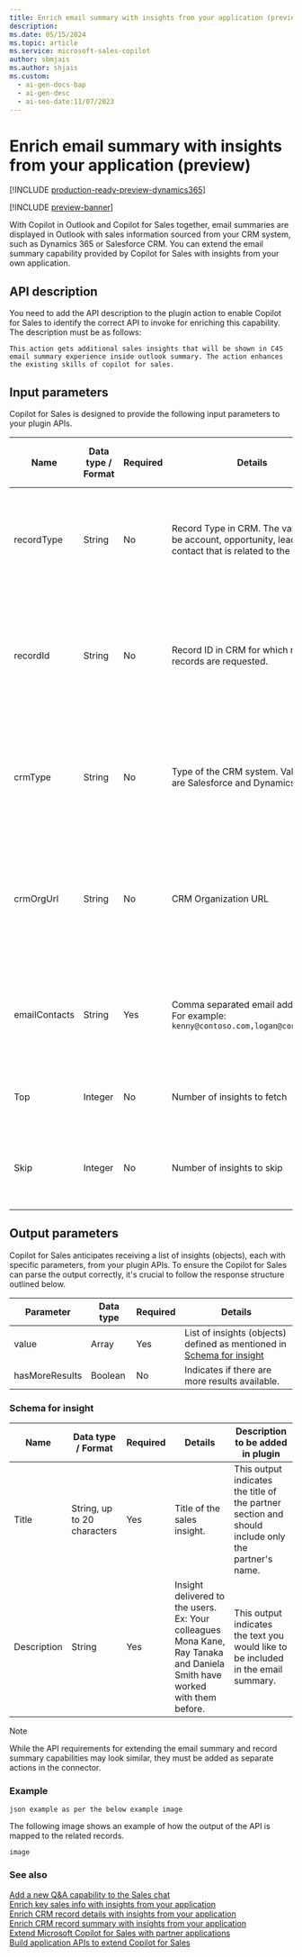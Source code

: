 ```yaml
---
title: Enrich email summary with insights from your application (preview)
description: 
ms.date: 05/15/2024
ms.topic: article
ms.service: microsoft-sales-copilot
author: sbmjais
ms.author: shjais
ms.custom:
  - ai-gen-docs-bap
  - ai-gen-desc
  - ai-seo-date:11/07/2023
---
```


# Enrich email summary with insights from your application (preview)

[!INCLUDE [production-ready-preview-dynamics365](~/../shared-content/shared/preview-includes/production-ready-preview-dynamics365.md)]

[!INCLUDE [preview-banner](~/../shared-content/shared/preview-includes/preview-banner.md)]

With Copilot in Outlook and Copilot for Sales together, email summaries are displayed in Outlook with sales information sourced from your CRM system, such as Dynamics 365 or Salesforce CRM. You can extend the email summary capability provided by Copilot for Sales with insights from your own application.

## API description

You need to add the API description to the plugin action to enable Copilot for Sales to identify the correct API to invoke for enriching this capability. The description must be as follows:

`This action gets additional sales insights that will be shown in C4S email summary experience inside outlook summary. The action enhances the existing skills of copilot for sales.`

## Input parameters

Copilot for Sales is designed to provide the following input parameters to your plugin APIs.

| Name | Data type / Format | Required | Details | Description to be added to the plugin |
|------|--------------------|----------|---------|---------------------------------------|
| recordType | String | No | Record Type in CRM. The value can be account, opportunity, lead, or contact that is related to the email. | This input identifies the record type in CRM which is related to the summarized email. |
| recordId | String | No | Record ID in CRM for which related records are requested. | This input provides the unique identifier of the CRM record which is related to the summarized email. |
| crmType | String | No | Type of the CRM system. Valid values are Salesforce and Dynamics 365. | This input indicates the type of CRM in which the record related to the summarized email exists. |
| crmOrgUrl | String | No | CRM Organization URL | This input indicates the URL of the CRM environment in which the record related to the summarized email exists. |
| emailContacts | String | Yes | Comma separated email addresses. For example: `kenny@contoso.com,logan@contoso.com` | This input indicates a list of all relevant participant emails in the current email thread. |
| Top | Integer | No | Number of insights to fetch | This input indicates the number of insights to fetch. |
| Skip | Integer | No | Number of insights to skip | This input indicates the number of items to skip when fetching insights. |

## Output parameters

Copilot for Sales anticipates receiving a list of insights (objects), each with specific parameters, from your plugin APIs. To ensure the Copilot for Sales can parse the output correctly, it's crucial to follow the response structure outlined below.

|Parameter|Data type|Required|Details|
|---------|----|--------|-----------|
|value|Array|Yes|List of insights (objects) defined as mentioned in [Schema for insight](#schema-for-insight)|
|hasMoreResults|Boolean|No|Indicates if there are more results available.|

### Schema for insight

| Name | Data type / Format | Required | Details | Description to be added in plugin |
|------|--------------------|----------|---------|----------------------------------|
| Title | String, up to 20 characters | Yes | Title of the sales insight. | This output indicates the title of the partner section and should include only the partner's name. |
| Description | String | Yes | Insight delivered to the users. Ex: Your colleagues Mona Kane, Ray Tanaka and Daniela Smith have worked with them before. | This output indicates the text you would like to be included in the email summary. |

> [!NOTE]
> While the API requirements for extending the email summary and record summary capabilities may look similar, they must be added as separate actions in the connector.

### Example

`json example as per the below example image`

The following image shows an example of how the output of the API is mapped to the related records.

`image`

### See also

[Add a new Q&A capability to the Sales chat](extend-m365-chat.md)<br>
[Enrich key sales info with insights from your application](extend-key-sales-info.md)<br>
[Enrich CRM record details with insights from your application](extend-record-details.md)<br>
[Enrich CRM record summary with insights from your application](extend-record-summary.md)<br>
[Extend Microsoft Copilot for Sales with partner applications](extend-sales-copilot.md)<br>
[Build application APIs to extend Copilot for Sales](build-apis.md)